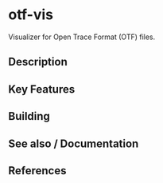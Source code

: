 # otf-vis
Visualizer for Open Trace Format (OTF) files.

## Description

## Key Features

## Building

## See also / Documentation

## References


